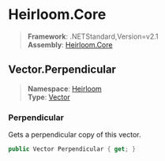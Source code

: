 # Heirloom.Core

> **Framework**: .NETStandard,Version=v2.1  
> **Assembly**: [Heirloom.Core][0]  

## Vector.Perpendicular

> **Namespace**: [Heirloom][0]  
> **Type**: [Vector][1]  

### Perpendicular

Gets a perpendicular copy of this vector.

```cs
public Vector Perpendicular { get; }
```

[0]: ../../../Heirloom.Core.md
[1]: ../Vector.md
